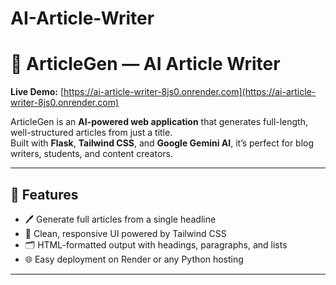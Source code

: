 # AI-Article-Writer
# 📰 ArticleGen — AI Article Writer

**Live Demo:** [https://ai-article-writer-8js0.onrender.com](https://ai-article-writer-8js0.onrender.com)

ArticleGen is an **AI-powered web application** that generates full-length, well-structured articles from just a title.  
Built with **Flask**, **Tailwind CSS**, and **Google Gemini AI**, it’s perfect for blog writers, students, and content creators.

---

## 🚀 Features
- 🖊️ Generate full articles from a single headline
- 🎨 Clean, responsive UI powered by Tailwind CSS
- 🗂️ HTML-formatted output with headings, paragraphs, and lists
- 🌐 Easy deployment on Render or any Python hosting

---
